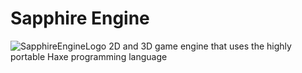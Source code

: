 # Sapphire Engine
![SapphireEngineLogo](https://github.com/user-attachments/assets/b0e19802-e2c5-402e-9c6a-16827df93ee9)
2D and 3D game engine that uses the highly portable Haxe programming language
